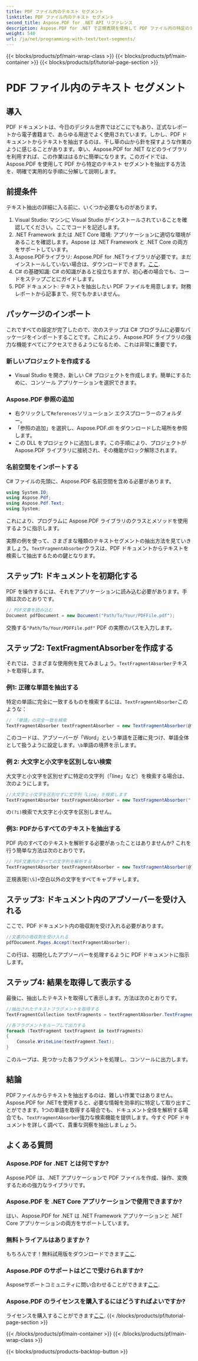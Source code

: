 ```yaml
---
title: PDF ファイル内のテキスト セグメント
linktitle: PDF ファイル内のテキスト セグメント
second_title: Aspose.PDF for .NET API リファレンス
description: Aspose.PDF for .NET で正規表現を使用して PDF ファイル内の特定のテキスト セグメントを検索する方法を学習します。
weight: 540
url: /ja/net/programming-with-text/text-segments/
---
```


{{< blocks/products/pf/main-wrap-class >}}
{{< blocks/products/pf/main-container >}}
{{< blocks/products/pf/tutorial-page-section >}}

# PDF ファイル内のテキスト セグメント

## 導入

PDF ドキュメントは、今日のデジタル世界ではどこにでもあり、正式なレポートから電子書籍まで、あらゆる用途でよく使用されています。しかし、PDF ドキュメントからテキストを抽出するのは、干し草の山から針を探すような作業のように感じることがあります。幸い、Aspose.PDF for .NET などのライブラリを利用すれば、この作業ははるかに簡単になります。このガイドでは、Aspose.PDF を使用して PDF から特定のテキスト セグメントを抽出する方法を、明確で実用的な手順に分解して説明します。 

## 前提条件

テキスト抽出の詳細に入る前に、いくつか必要なものがあります。

1. Visual Studio: マシンに Visual Studio がインストールされていることを確認してください。ここでコードを記述します。
2. .NET Framework または .NET Core 環境: アプリケーションに適切な環境があることを確認します。Aspose は .NET Framework と .NET Core の両方をサポートしています。
3.  Aspose.PDFライブラリ: Aspose.PDF for .NETライブラリが必要です。まだインストールしていない場合は、ダウンロードできます。[ここ](https://releases.aspose.com/pdf/net/).
4. C# の基礎知識: C# の知識があると役立ちますが、初心者の場合でも、コードをステップごとにガイドします。
5. PDF ドキュメント: テキストを抽出したい PDF ファイルを用意します。財務レポートから記事まで、何でもかまいません。

## パッケージのインポート

これですべての設定が完了したので、次のステップは C# プログラムに必要なパッケージをインポートすることです。これにより、Aspose.PDF ライブラリの強力な機能すべてにアクセスできるようになるため、これは非常に重要です。

### 新しいプロジェクトを作成する

- Visual Studio を開き、新しい C# プロジェクトを作成します。簡単にするために、コンソール アプリケーションを選択できます。

### Aspose.PDF 参照の追加

- 右クリックして`References`ソリューション エクスプローラーのフォルダー。
- 「参照の追加」を選択し、Aspose.PDF.dll をダウンロードした場所を参照します。
- この DLL をプロジェクトに追加します。この手順により、プロジェクトが Aspose.PDF ライブラリに接続され、その機能がロック解除されます。

### 名前空間をインポートする

C# ファイルの先頭に、Aspose.PDF 名前空間を含める必要があります。

```csharp
using System.IO;
using Aspose.Pdf;
using Aspose.Pdf.Text;
using System;
```
これにより、プログラムに Aspose.PDF ライブラリのクラスとメソッドを使用するように指示します。

実際の例を使って、さまざまな種類のテキストセグメントの抽出方法を見ていきましょう。`TextFragmentAbsorber`クラスは、PDF ドキュメントからテキストを検索して抽出するための鍵となります。

## ステップ1: ドキュメントを初期化する

PDF を操作するには、それをアプリケーションに読み込む必要があります。手順は次のとおりです。

```csharp
// PDF文書を読み込む
Document pdfDocument = new Document("Path/To/Your/PDFFile.pdf");
```
交換する`"Path/To/Your/PDFFile.pdf"` PDF の実際のパスを入力します。

## ステップ2: TextFragmentAbsorberを作成する

それでは、さまざまな使用例を見てみましょう。`TextFragmentAbsorber`テキストを取得します。

### 例1: 正確な単語を抽出する

特定の単語に完全に一致するものを検索するには、`TextFragmentAbsorber`このような：

```csharp
// 「単語」の完全一致を検索
TextFragmentAbsorber textFragmentAbsorber = new TextFragmentAbsorber(@"\bWord\b", new TextSearchOptions(true));
```
このコードは、アブソーバーが「Word」という単語を正確に見つけ、単語全体として扱うように設定します。`\b`単語の境界を示します。

### 例 2: 大文字と小文字を区別しない検索

大文字と小文字を区別せずに特定の文字列（「line」など）を検索する場合は、次のようにします。

```csharp
//大文字と小文字を区別せずに文字列「Line」を検索します
TextFragmentAbsorber textFragmentAbsorber = new TextFragmentAbsorber("(?i)Line", new TextSearchOptions(true));
```
の`(?i)`検索で大文字と小文字を区別しません。 

### 例3: PDFからすべてのテキストを抽出する

PDF 内のすべてのテキストを解析する必要があったことはありませんか? これを行う簡単な方法は次のとおりです。

```csharp
// PDF文書内のすべての文字列を解析する
TextFragmentAbsorber textFragmentAbsorber = new TextFragmentAbsorber(@"[\S]+");
```
正規表現`[\S]+`空白以外の文字をすべてキャプチャします。 

## ステップ3: ドキュメント内のアブソーバーを受け入れる

ここで、PDF ドキュメント内の吸収剤を受け入れる必要があります。

```csharp
//文書内の吸収剤を受け入れる
pdfDocument.Pages.Accept(textFragmentAbsorber);
```
この行は、初期化したアブソーバーを処理するように PDF ドキュメントに指示します。

## ステップ4: 結果を取得して表示する

最後に、抽出したテキストを取得して表示します。方法は次のとおりです。

```csharp
//抽出されたテキストフラグメントを取得する
TextFragmentCollection textFragments = textFragmentAbsorber.TextFragments;

//各フラグメントをループして出力する
foreach (TextFragment textFragment in textFragments)
{
    Console.WriteLine(textFragment.Text);
}
```
このループは、見つかった各フラグメントを処理し、コンソールに出力します。

## 結論

 PDFファイルからテキストを抽出するのは、難しい作業ではありません。Aspose.PDF for .NETを使用すると、必要な情報を効率的に特定して取り出すことができます。1つの単語を取得する場合でも、ドキュメント全体を解析する場合でも、`TextFragmentAbsorber`強力な検索機能を提供します。今すぐ PDF ドキュメントを詳しく調べて、貴重な洞察を抽出しましょう。

## よくある質問

### Aspose.PDF for .NET とは何ですか?
Aspose.PDF は、.NET アプリケーションで PDF ファイルを作成、操作、変換するための強力なライブラリです。

### Aspose.PDF を .NET Core アプリケーションで使用できますか?
はい、Aspose.PDF for .NET は .NET Framework アプリケーションと .NET Core アプリケーションの両方をサポートしています。

### 無料トライアルはありますか？
もちろんです！無料試用版をダウンロードできます[ここ](https://releases.aspose.com/).

### Aspose.PDF のサポートはどこで受けられますか?
 Asposeサポートコミュニティに問い合わせることができます[ここ](https://forum.aspose.com/c/pdf/10).

### Aspose.PDF のライセンスを購入するにはどうすればよいですか?
ライセンスを購入することができます[ここ](https://purchase.aspose.com/buy).
{{< /blocks/products/pf/tutorial-page-section >}}

{{< /blocks/products/pf/main-container >}}
{{< /blocks/products/pf/main-wrap-class >}}

{{< blocks/products/products-backtop-button >}}
